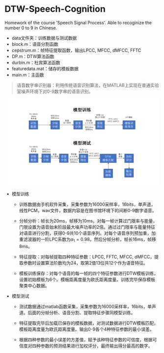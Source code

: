 # DTW-Speech-Cognition
Homework of the course 'Speech Signal Process'. Able to recoginize the number 0 to 9 in Chinese.

* data文件夹：训练数据与测试数据
* block.m：语音分割函数
* cepstrum.m：帧特征提取函数，输出LPCC, MFCC, dMFCC, FFTC
* DP.m：DTW算法函数
* durbin.m：杜宾算法函数
* featuredata.mat：储存的模板数据
* main.m：主函数

>  语音数字串识别器：利用传统语音识别算法，在MATLAB上实现在普通实验室噪声环境下对0-9数字串的语音识别。

![流程图](assets/流程图-16862394441171.png)

* 模型训练

  * 训练数据由手机软件采集，采集参数为16000采样率，16bits，单声道，线性PCM，wav文件，数据内容是在图书馆环境下的间断0-9数字语音。

  * 分帧分析：帧长为20ms，帧移为10ms，对每一帧计算过门限率与能量，门限设置为语音始末阶段最大噪声功率的2倍。通过过门限率与能量特征对语音进行分割，获得0-9共10个语音序列。对每个语音序列预加重，加重滤波器的一阶LPC系数为$\alpha_1=0.98$，然后分帧分析，帧长16ms，帧移8ms。

  * 特征提取：对每帧提取四种特征参数：LPCC, FFTC, MFCC, dMFCC，提取参数时设置算法阶数均为24，取第2值13位共12个作为语音特征。

  * 模板训练保存：对每个语音的每一帧的四个特征参数进行DTW模板训练，设置初始模板为6个。模板距离度量为欧氏距离度量。训练完毕保存模板聚类中心数据。

* 模型测试

  * 测试数据通过matlab函数采集，采集参数为16000采样率，16bits，单声道。后面的分帧分析、语音分割、提取特征步骤同模型训练。

  * 特征提取完毕后加载已保存的模板数据，对测试数据进行DTW模板匹配，模板距离度量为欧氏距离度量。输出0-9各个4种特征参数的最小误差。

  * 根据四种参数的最小误差的方差值，赋予该种特征参数的可信度，根据可信度对四种参数的预测结果进行加权评分，最终输出得分最高的数字。
